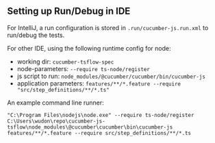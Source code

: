 ## Setting up Run/Debug in IDE

For IntelliJ, a run configuration is stored in ```.run/cucumber-js.run.xml``` to run/debug the tests.

For other IDE, using the following runtime config for node:
 
- working dir: ```cucumber-tsflow-spec```
- node-parameters: ```--require ts-node/register ```
- js script to run: ```node_modules/@cucumber/cucumber/bin/cucumber-js```
- application parameters: ```features/**/*.feature --require "src/step_definitions/**/*.ts" ```

An example command line runner:
```shell script
"C:\Program Files\nodejs\node.exe" --require ts-node/register C:\Users\wudon\repo\cucumber-js-tsflow\node_modules\@cucumber\cucumber\bin\cucumber-js features/**/*.feature --require src/step_definitions/**/*.ts
``` 

